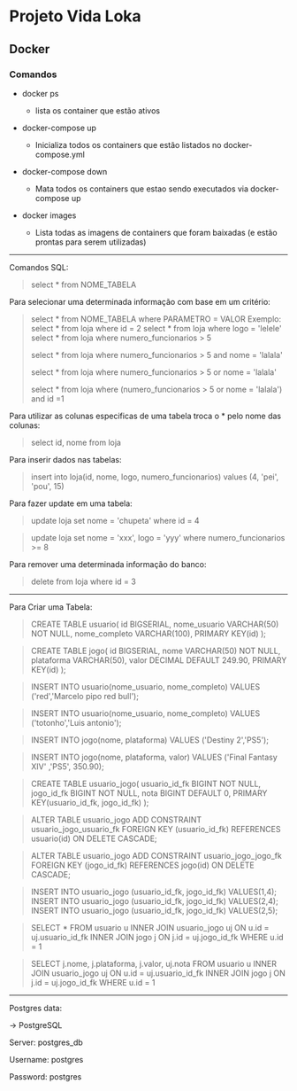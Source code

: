 # Projeto Vida Loka

## Docker

### Comandos

- docker ps
  - lista os container que estão ativos
- docker-compose up
  - Inicializa todos os containers que estão listados no docker-compose.yml
- docker-compose down
  - Mata todos os containers que estao sendo executados via docker-compose up

- docker images
  - Lista todas as imagens de containers que foram baixadas (e estão prontas para serem utilizadas)




-------
Comandos SQL:
> select * from NOME_TABELA

Para selecionar uma determinada informação com base em um critério:
> select * from NOME_TABELA where PARAMETRO = VALOR
> Exemplo:
> select * from loja where id = 2
> select * from loja where logo = 'lelele'
> select * from loja where numero_funcionarios > 5
> 
> select * from loja where numero_funcionarios > 5 and nome = 'lalala'
>
> select * from loja where numero_funcionarios > 5 or nome = 'lalala'
> 
> select * from loja where (numero_funcionarios > 5 or nome = 'lalala') and id =1

Para utilizar as colunas especificas de uma tabela troca o * pelo nome das colunas:
> select id, nome from loja
 
Para inserir dados nas tabelas:
>insert into loja(id, nome, logo, numero_funcionarios) values (4, 'pei', 'pou', 15)

Para fazer update em uma tabela:
>update loja set nome = 'chupeta' where id = 4

>update loja set nome = 'xxx', logo = 'yyy' where numero_funcionarios >= 8

Para remover uma determinada informação do banco:
>delete from loja where id = 3

----
Para Criar uma Tabela:
> CREATE TABLE usuario(
id BIGSERIAL,
nome_usuario VARCHAR(50) NOT NULL,
nome_completo VARCHAR(100),
PRIMARY KEY(id)
);

>CREATE TABLE jogo(
id BIGSERIAL,
nome VARCHAR(50) NOT NULL,
plataforma VARCHAR(50),
valor DECIMAL DEFAULT 249.90,
PRIMARY KEY(id)
);

>INSERT INTO usuario(nome_usuario, nome_completo)
VALUES ('red','Marcelo pipo red bull');

>INSERT INTO usuario(nome_usuario, nome_completo)
VALUES ('totonho','Luis antonio');

>INSERT INTO jogo(nome, plataforma)
VALUES ('Destiny 2','PS5');

>INSERT INTO jogo(nome, plataforma, valor)
VALUES ('Final Fantasy XIV' ,'PS5', 350.90);

>CREATE TABLE usuario_jogo(
usuario_id_fk BIGINT NOT NULL,
jogo_id_fk BIGINT NOT NULL,
nota BIGINT DEFAULT 0,
PRIMARY KEY(usuario_id_fk, jogo_id_fk)
);

>ALTER TABLE usuario_jogo
ADD CONSTRAINT usuario_jogo_usuario_fk
FOREIGN KEY (usuario_id_fk)
REFERENCES usuario(id)
ON DELETE CASCADE;

>ALTER TABLE usuario_jogo
ADD CONSTRAINT usuario_jogo_jogo_fk
FOREIGN KEY (jogo_id_fk)
REFERENCES jogo(id)
ON DELETE CASCADE;


>INSERT INTO usuario_jogo (usuario_id_fk, jogo_id_fk) VALUES(1,4);
>INSERT INTO usuario_jogo (usuario_id_fk, jogo_id_fk) VALUES(2,4);
>INSERT INTO usuario_jogo (usuario_id_fk, jogo_id_fk) VALUES(2,5);

>SELECT * FROM usuario u
INNER JOIN usuario_jogo uj ON u.id = uj.usuario_id_fk
INNER JOIN jogo j ON j.id = uj.jogo_id_fk
WHERE
u.id = 1

>SELECT j.nome, j.plataforma, j.valor, uj.nota FROM usuario u
INNER JOIN usuario_jogo uj ON u.id = uj.usuario_id_fk
INNER JOIN jogo j ON j.id = uj.jogo_id_fk
WHERE
u.id = 1


-------
Postgres data:

->  PostgreSQL

Server: postgres_db

Username: postgres

Password: postgres
